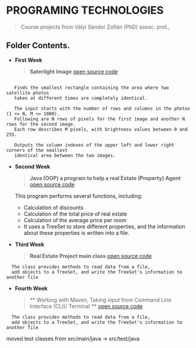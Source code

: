 # PROGRAMING TECHNOLOGIES
> Course projects from Vályi Sándor Zoltán (PhD) assoc. prof.,




## Folder Contents.
* **First Week**
  > **Saterlight Image**
  > [open source code ](https://github.com/Cokode/Programing-Technologies/blob/main/src/main/java/firstWeek/SatelliteImage.java)

```

   Finds the smallest rectangle containing the area where two satellite photos 
   taken at different times are completely identical.
 
   The input starts with the number of rows and columns in the photos (1 <= N, M <= 1000). 
   Following are N rows of pixels for the first image and another N rows for the second image. 
   Each row describes M pixels, with brightness values between 0 and 255.
 
   Outputs the column indexes of the upper left and lower right corners of the smallest 
   identical area between the two images.

```

* **Second Week**
  > **Java (OOP) a program to help a real Estate (Property) Agent**
  > [open source code ](https://github.com/Cokode/Programing-Technologies/tree/main/src/main/java/secondWeek)

  This program performs several functions, including:
  - Calculation of discounts
  - Calculation of the total price of real estate
  - Calculation of the average price per room
  - It uses a TreeSet to store different properties,
    and the information about these properties is written into a file.

* **Third Week**
  > **Real Estate Project main class**
  > [open source code ](https://github.com/Cokode/Programing-Technologies/blob/main/src/main/java/thirdWeek/RealEstates.java)

```
  The class provides methods to read data from a file,
  add objects to a TreeSet, and write the TreeSet's information to another file

```

* **Fourth Week**
  > ** Working with Maven, Taking input from Command Line Interface (CLI)/ Terminal **
  > [open source code ](https://github.com/Cokode/Programing-Technologies/blob/main/src/main/java/thirdWeek/RealEstates.java)

```
  The class provides methods to read data from a file,
  add objects to a TreeSet, and write the TreeSet's information to another file

```


moved test classes from src/main/java ->  src/test/java 

